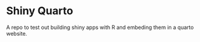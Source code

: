 # Shiny Quarto

A repo to test out building shiny apps with R and embeding them in a quarto website.
